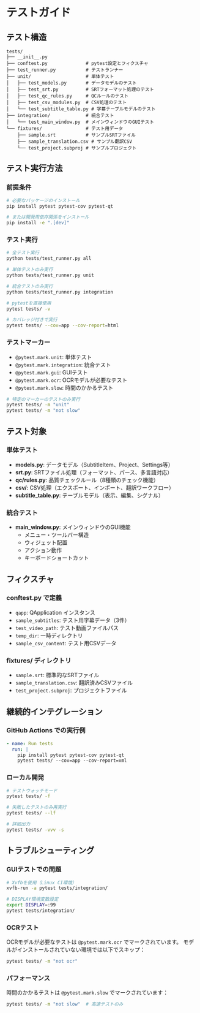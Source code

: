 # テストガイド

## テスト構造

```
tests/
├── __init__.py
├── conftest.py              # pytest設定とフィクスチャ
├── test_runner.py           # テストランナー
├── unit/                    # 単体テスト
│   ├── test_models.py       # データモデルのテスト
│   ├── test_srt.py          # SRTフォーマット処理のテスト
│   ├── test_qc_rules.py     # QCルールのテスト
│   ├── test_csv_modules.py  # CSV処理のテスト
│   └── test_subtitle_table.py # 字幕テーブルモデルのテスト
├── integration/             # 統合テスト
│   └── test_main_window.py  # メインウィンドウのGUIテスト
└── fixtures/                # テスト用データ
    ├── sample.srt           # サンプルSRTファイル
    ├── sample_translation.csv # サンプル翻訳CSV
    └── test_project.subproj # サンプルプロジェクト
```

## テスト実行方法

### 前提条件

```bash
# 必要なパッケージのインストール
pip install pytest pytest-cov pytest-qt

# または開発用依存関係をインストール
pip install -e ".[dev]"
```

### テスト実行

```bash
# 全テスト実行
python tests/test_runner.py all

# 単体テストのみ実行
python tests/test_runner.py unit

# 統合テストのみ実行
python tests/test_runner.py integration

# pytestを直接使用
pytest tests/ -v

# カバレッジ付きで実行
pytest tests/ --cov=app --cov-report=html
```

### テストマーカー

- `@pytest.mark.unit`: 単体テスト
- `@pytest.mark.integration`: 統合テスト
- `@pytest.mark.gui`: GUIテスト
- `@pytest.mark.ocr`: OCRモデルが必要なテスト
- `@pytest.mark.slow`: 時間のかかるテスト

```bash
# 特定のマーカーのテストのみ実行
pytest tests/ -m "unit"
pytest tests/ -m "not slow"
```

## テスト対象

### 単体テスト

- **models.py**: データモデル（SubtitleItem、Project、Settings等）
- **srt.py**: SRTファイル処理（フォーマット、パース、多言語対応）
- **qc/rules.py**: 品質チェックルール（8種類のチェック機能）
- **csv/**: CSV処理（エクスポート、インポート、翻訳ワークフロー）
- **subtitle_table.py**: テーブルモデル（表示、編集、シグナル）

### 統合テスト

- **main_window.py**: メインウィンドウのGUI機能
  - メニュー・ツールバー構造
  - ウィジェット配置
  - アクション動作
  - キーボードショートカット

## フィクスチャ

### conftest.py で定義

- `qapp`: QApplication インスタンス
- `sample_subtitles`: テスト用字幕データ（3件）
- `test_video_path`: テスト動画ファイルパス
- `temp_dir`: 一時ディレクトリ
- `sample_csv_content`: テスト用CSVデータ

### fixtures/ ディレクトリ

- `sample.srt`: 標準的なSRTファイル
- `sample_translation.csv`: 翻訳済みCSVファイル
- `test_project.subproj`: プロジェクトファイル

## 継続的インテグレーション

### GitHub Actions での実行例

```yaml
- name: Run tests
  run: |
    pip install pytest pytest-cov pytest-qt
    pytest tests/ --cov=app --cov-report=xml
```

### ローカル開発

```bash
# テストウォッチモード
pytest tests/ -f

# 失敗したテストのみ再実行
pytest tests/ --lf

# 詳細出力
pytest tests/ -vvv -s
```

## トラブルシューティング

### GUIテストでの問題

```bash
# Xvfbを使用（Linux CI環境）
xvfb-run -a pytest tests/integration/

# DISPLAY環境変数設定
export DISPLAY=:99
pytest tests/integration/
```

### OCRテスト

OCRモデルが必要なテストは `@pytest.mark.ocr` でマークされています。
モデルがインストールされていない環境では以下でスキップ：

```bash
pytest tests/ -m "not ocr"
```

### パフォーマンス

時間のかかるテストは `@pytest.mark.slow` でマークされています：

```bash
pytest tests/ -m "not slow"  # 高速テストのみ
```